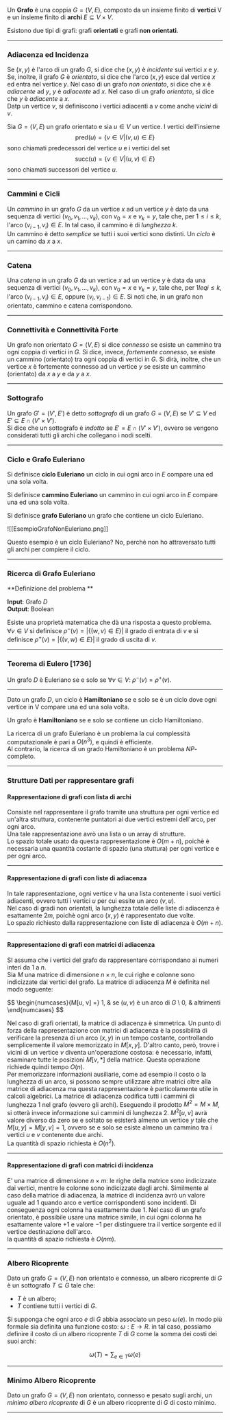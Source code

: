 Un **Grafo**  è una coppia $G = (V, E)$, composto da un insieme finito di **vertici** V e un insieme finito di **archi** $E \subseteq V \times V$. 

Esistono due tipi di grafi: grafi **orientati** e grafi **non orientati**.<br />

--------------------------------------------------------------

### Adiacenza ed Incidenza ###

Se $(x, y)$ è l'arco di un grafo $G$, si dice che $(x, y)$ è _incidente_ sui vertici $x$ e $y$. Se, inoltre, il grafo $G$ è _orientato_, si dice che l'arco $(x, y)$ esce dal vertice $x$ ed entra nel vertice $y$. Nel caso di un grafo _non orientato_, si dice che $x$ è _adiacente_ ad $y$, $y$ è _adiacente_ ad $x$. Nel caso di un grafo _orientato_, si dice che $y$ è _adiacente_ a $x$.<br />
Datp un vertice $v$, si definiscono i vertici adiacenti a $v$ come anche _vicini_ di $v$.<br />

Sia $G = (V, E)$ un grafo orientato e sia $u \in V$ un vertice. I vertici dell'insieme
$$\text{pred}(u) = \{v \in V | (v, u) \in E \}$$
sono chiamati predecessori del vertice $u$ e i vertici del set
$$\text{succ}(u) = \{v \in V | (u, v) \in E \}$$
sono chiamati successori del vertice $u$.

--------------------------------------------------------------

### Cammini e Cicli ###

Un _cammino_ in un grafo $G$ da un vertice $x$ ad un vertice $y$ è dato da una sequenza di vertici $(v_{0}, v_{1}, ..., v_{k})$, con $v_{0} = x$ e $v_{k} = y$, tale che, per $1 \leq i \leq k$, l'arco $(v_{i-1}, v_{i}) \in E$. In tal caso, il cammino è di _lunghezza_ $k$.<br />Un cammino è detto _semplice_ se tutti i suoi vertici sono distinti. Un _ciclo_ è un camino da $x$ a $x$.<br />

--------------------------------------------------------------

### Catena ###

Una _catena_ in un grafo $G$ da un vertice $x$ ad un vertice $y$ è data da una sequenza di vertici $(v_{0}, v_{1}, ..., v_{k})$, con $v_{0} = x$ e $v_{k} = y$, tale che, per $1 leq i \leq k$, l'arco $(v_{i-1}, v_{i}) \in E$, oppure $(v_{i}, v_{i-1}) \in E$. Si noti che, in un grafo non orientato, cammino e catena corrispondono.<br />

--------------------------------------------------------------

### Connettività e Connettività Forte ###

Un grafo non orientato $G = (V, E)$ si dice _connesso_ se esiste un cammino tra ogni coppia di vertici in $G$. Si dice, invece, _fortemente connesso_, se esiste un cammino (orientato) tra ogni coppia di vertici in $G$. Si dirà, inoltre, che un vertice $x$ è fortemente connesso ad un vertice $y$ se esiste un cammino (orientato) da $x$ a $y$ e da $y$ a $x$.<br />

--------------------------------------------------------------

### Sottografo ###

Un grafo $G' = (V', E')$ è detto _sottografo_ di un grafo $G = (V, E)$ se $V' \subseteq V$ ed $E' \subseteq E \cap (V' \times V')$.<br />
Si dice che un sottografo è _indotto_ se $E' = E \cap (V' \times V')$, ovvero se vengono considerati tutti gli archi che collegano i nodi scelti.<br />

--------------------------------------------------------------

### Ciclo e Grafo Euleriano ###
Si definisce **ciclo Euleriano** un ciclo in cui ogni arco in $E$ compare una ed una sola volta.<br />

Si definisce **cammino Euleriano** un cammino in cui ogni arco in $E$ compare una ed una sola volta.<br />

Si definisce **grafo Euleriano** un grafo che contiene un ciclo Euleriano.<br />

![[EsempioGrafoNonEuleriano.png]]

Questo esempio è un ciclo Euleriano? No, perchè non ho attraversato tutti gli archi per compiere il ciclo.<br />

--------------------------------------------------------------

###  Ricerca di Grafo Euleriano ###

**Definizione del problema **

**Input**: Grafo $D$<br />
**Output**: Boolean<br />

Esiste una proprietà matematica che dà una risposta a questo problema.<br />
$\forall v \in V$ si definisce $\rho^{-}(v) = \Bigg|\Big\{(w, v) \in E\Big\}\Bigg|$ il grado di entrata di $v$ e si definisce $\rho^{+}(v) = \Bigg|\Big\{(v, w) \in E\Big\}\Bigg|$ il grado di uscita di $v$.<br />

--------------------------------------------------------------

### Teorema di Eulero [1736] ###

Un grafo $D$ è Euleriano se e solo se $\forall v \in V \text{: } \rho^{-}(v) = \rho^{+}(v)$.<br />


--------------------------------------------------------------

Dato un grafo $D$, un ciclo è **Hamiltoniano** se e solo se è un ciclo dove ogni vertice in V compare una ed una sola volta.<br />

Un grafo è **Hamiltoniano** se e solo se contiene un ciclo Hamiltoniano.<br />

La ricerca di un grafo Euleriano è un problema la cui complessità computazionale è pari a $O(n^{3})$, e quindi è efficiente.<br />
Al contrario, la ricerca di un grado Hamiltoniano è un problema _NP_-completo.<br />

--------------------------------------------------------------


### Strutture Dati per rappresentare grafi ###

#### Rappresentazione di grafi con lista di archi ####

Consiste nel rappresentare il grafo tramite una struttura per ogni vertice ed un'altra struttura, contenente puntatori ai due vertici estremi dell'arco, per ogni arco.<br />Una tale rappresentazione avrò una lista o un array di strutture.<br />
Lo spazio totale usato da questa rappresentazione è $O(m + n)$, poichè è necessaria una quantità costante di spazio (una stuttura) per ogni vertice e per ogni arco.<br />

--------------------------------------------------------------

#### Rappresentazione di grafi con liste di adiacenza ####

In tale rappresentazione, ogni vertice $v$ ha una lista contenente i suoi vertici adiacenti, ovvero tutti i vertici $u$ per cui essite un arco $(v, u)$.<br />
Nel caso di gradi non orientati, la lunghezza totale delle liste di adiacenza è esattamente $2m$, poichè ogni arco $(x, y)$ è rappresentato due volte.<br />
Lo spazio richiesto dalla rappresentazione con liste di adiacenza è $O(m+n)$.<br />

-------------------------------------------------------------

#### Rappresentazione di grafi con matrici di adiacenza ####

SI assuma che i vertici del grafo da rappresentare corrispondano ai numeri interi da $1$ a $n$.<br />
Sia $M$ una matrice di dimensione $n \times n$, le cui righe e colonne sono indicizzate dai vertici del grafo. La matrice di adiacenza $M$ è definita nel modo seguente:

$$
\begin{numcases}{M[u, v] =}
  1, & se $(u, v)\text{ è un arco di }G$ \\
  0, & altrimenti
\end{numcases}
$$

Nel caso di grafi orientati, la matrice di adiacenza è simmetrica. Un punto di forza della rappresentazione con matrici di adiacenza è la possibilità di verificare la presenza di un arco $(x, y)$ in un tempo costante, controllando semplicemente il valore memorizzato in $M[x, y]$. D'altro canto, però, trovre i vicini di un vertice $v$ diventa un'operazione costosa: è necessario, infatti, esaminare tutte le posizioni $M[v, *]$ della matrice. Questa operazione richiede quindi tempo $O(n)$.<br />
Per memorizzare informazioni ausiliarie, come ad esempio il costo o la lunghezza di un arco, si possono sempre utilizzare altre matrici oltre alla matrice di adiacenza ma questa rappresentazione è particolamente utile in calcoli algebrici. La matrice di adiacenza codifica tutti i cammini di lunghezza $1$ nel grafo (ovvero gli archi). Eseguendo il prodotto $M^{2} = M \times M$, si otterà invece informazione sui cammini di lunghezza $2$. $M^{2}[u, v]$ avrà valore diverso da zero se e soltato se esisterà almeno un vertice $y$ tale che $M[u, y] = M[y, v] = 1$, ovvero se e solo se esiste almeno un cammino tra i vertici $u$ e $v$ contenente due archi.<br />La quantità di spazio richiesta è $O(n^{2})$.

--------------------------------------------------------------

#### Rappresentazione di grafi con matrici di incidenza ####

E' una matrice di dimensione $n \times m$: le righe della matrice sono indicizzate dai vertici, mentre le colonne sono indicizzate dagli archi. Similmente al caso della matrice di adiacenza, la matrice di incidenza avrò un valore uguale ad $1$ quando arco e vertice corrispondenti sono incidenti. Di conseguenza ogni colonna ha esattamente due $1$. Nel caso di un grafo orientato, è possibile usare una matrice simile, in cui ogni colonna ha esattamente valore $+1$ e valore $-1$ per distinguere tra il vertice sorgente ed il vertice destinazione dell'arco.<br />
la quantità di spazio richiesta è $O(nm)$.<br />

--------------------------------------------------------------

### Albero Ricoprente ###

Dato un grafo $G = (V, E)$ non orientato e connesso, un albero ricoprente di $G$ è un sottografo $T \subseteq G$ tale che:
- $T$ è un albero;
- $T$ contiene tutti i vertici di $G$.

Si supponga che ogni arco $e$ di $G$ abbia associato un peso $\omega(e)$. In modo più formale sia definita una funzione costo: $\omega: E \rightarrow R$. in tal caso, possiamo definire il costo di un albero ricoprente $T$ di $G$ come la somma dei costi dei suoi archi:

$$\omega\Big(T\Big) = \sum_{e \in T}\omega(e)$$

--------------------------------------------------------------

### Minimo Albero Ricoprente ###

Dato un grafo $G = (V, E)$ non orientato, connesso e pesato sugli archi, un _minimo albero ricoprente_ di $G$ è un albero ricoprente di $G$ di costo minimo.<br />

--------------------------------------------------------------


